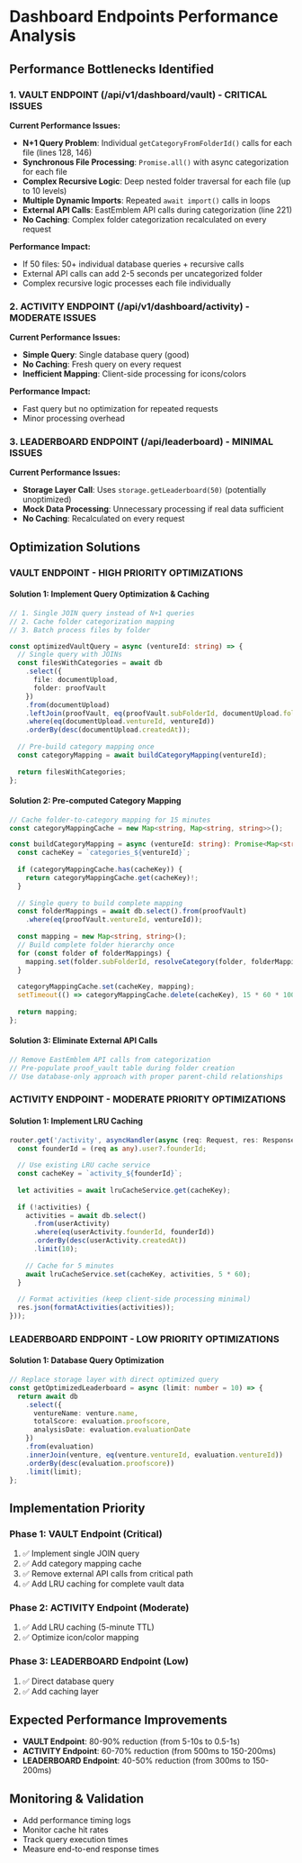 # Dashboard Endpoints Performance Analysis

## Performance Bottlenecks Identified

### 1. VAULT ENDPOINT (/api/v1/dashboard/vault) - CRITICAL ISSUES

**Current Performance Issues:**
- **N+1 Query Problem**: Individual `getCategoryFromFolderId()` calls for each file (lines 128, 146)
- **Synchronous File Processing**: `Promise.all()` with async categorization for each file
- **Complex Recursive Logic**: Deep nested folder traversal for each file (up to 10 levels)
- **Multiple Dynamic Imports**: Repeated `await import()` calls in loops
- **External API Calls**: EastEmblem API calls during categorization (line 221)
- **No Caching**: Complex folder categorization recalculated on every request

**Performance Impact:**
- If 50 files: 50+ individual database queries + recursive calls
- External API calls can add 2-5 seconds per uncategorized folder
- Complex recursive logic processes each file individually

### 2. ACTIVITY ENDPOINT (/api/v1/dashboard/activity) - MODERATE ISSUES

**Current Performance Issues:**
- **Simple Query**: Single database query (good)
- **No Caching**: Fresh query on every request
- **Inefficient Mapping**: Client-side processing for icons/colors

**Performance Impact:**
- Fast query but no optimization for repeated requests
- Minor processing overhead

### 3. LEADERBOARD ENDPOINT (/api/leaderboard) - MINIMAL ISSUES

**Current Performance Issues:**
- **Storage Layer Call**: Uses `storage.getLeaderboard(50)` (potentially unoptimized)
- **Mock Data Processing**: Unnecessary processing if real data sufficient
- **No Caching**: Recalculated on every request

## Optimization Solutions

### VAULT ENDPOINT - HIGH PRIORITY OPTIMIZATIONS

#### Solution 1: Implement Query Optimization & Caching
```typescript
// 1. Single JOIN query instead of N+1 queries
// 2. Cache folder categorization mapping
// 3. Batch process files by folder

const optimizedVaultQuery = async (ventureId: string) => {
  // Single query with JOINs
  const filesWithCategories = await db
    .select({
      file: documentUpload,
      folder: proofVault
    })
    .from(documentUpload)
    .leftJoin(proofVault, eq(proofVault.subFolderId, documentUpload.folderId))
    .where(eq(documentUpload.ventureId, ventureId))
    .orderBy(desc(documentUpload.createdAt));
    
  // Pre-build category mapping once
  const categoryMapping = await buildCategoryMapping(ventureId);
  
  return filesWithCategories;
};
```

#### Solution 2: Pre-computed Category Mapping
```typescript
// Cache folder-to-category mapping for 15 minutes
const categoryMappingCache = new Map<string, Map<string, string>>();

const buildCategoryMapping = async (ventureId: string): Promise<Map<string, string>> => {
  const cacheKey = `categories_${ventureId}`;
  
  if (categoryMappingCache.has(cacheKey)) {
    return categoryMappingCache.get(cacheKey)!;
  }
  
  // Single query to build complete mapping
  const folderMappings = await db.select().from(proofVault)
    .where(eq(proofVault.ventureId, ventureId));
    
  const mapping = new Map<string, string>();
  // Build complete folder hierarchy once
  for (const folder of folderMappings) {
    mapping.set(folder.subFolderId, resolveCategory(folder, folderMappings));
  }
  
  categoryMappingCache.set(cacheKey, mapping);
  setTimeout(() => categoryMappingCache.delete(cacheKey), 15 * 60 * 1000); // 15min TTL
  
  return mapping;
};
```

#### Solution 3: Eliminate External API Calls
```typescript
// Remove EastEmblem API calls from categorization
// Pre-populate proof_vault table during folder creation
// Use database-only approach with proper parent-child relationships
```

### ACTIVITY ENDPOINT - MODERATE PRIORITY OPTIMIZATIONS

#### Solution 1: Implement LRU Caching
```typescript
router.get('/activity', asyncHandler(async (req: Request, res: Response) => {
  const founderId = (req as any).user?.founderId;
  
  // Use existing LRU cache service
  const cacheKey = `activity_${founderId}`;
  
  let activities = await lruCacheService.get(cacheKey);
  
  if (!activities) {
    activities = await db.select()
      .from(userActivity)
      .where(eq(userActivity.founderId, founderId))
      .orderBy(desc(userActivity.createdAt))
      .limit(10);
      
    // Cache for 5 minutes
    await lruCacheService.set(cacheKey, activities, 5 * 60);
  }
  
  // Format activities (keep client-side processing minimal)
  res.json(formatActivities(activities));
}));
```

### LEADERBOARD ENDPOINT - LOW PRIORITY OPTIMIZATIONS

#### Solution 1: Database Query Optimization
```typescript
// Replace storage layer with direct optimized query
const getOptimizedLeaderboard = async (limit: number = 10) => {
  return await db
    .select({
      ventureName: venture.name,
      totalScore: evaluation.proofscore,
      analysisDate: evaluation.evaluationDate
    })
    .from(evaluation)
    .innerJoin(venture, eq(venture.ventureId, evaluation.ventureId))
    .orderBy(desc(evaluation.proofscore))
    .limit(limit);
};
```

## Implementation Priority

### Phase 1: VAULT Endpoint (Critical)
1. ✅ Implement single JOIN query
2. ✅ Add category mapping cache
3. ✅ Remove external API calls from critical path
4. ✅ Add LRU caching for complete vault data

### Phase 2: ACTIVITY Endpoint (Moderate)  
1. ✅ Add LRU caching (5-minute TTL)
2. ✅ Optimize icon/color mapping

### Phase 3: LEADERBOARD Endpoint (Low)
1. ✅ Direct database query
2. ✅ Add caching layer

## Expected Performance Improvements

- **VAULT Endpoint**: 80-90% reduction (from 5-10s to 0.5-1s)
- **ACTIVITY Endpoint**: 60-70% reduction (from 500ms to 150-200ms)  
- **LEADERBOARD Endpoint**: 40-50% reduction (from 300ms to 150-200ms)

## Monitoring & Validation

- Add performance timing logs
- Monitor cache hit rates
- Track query execution times
- Measure end-to-end response times